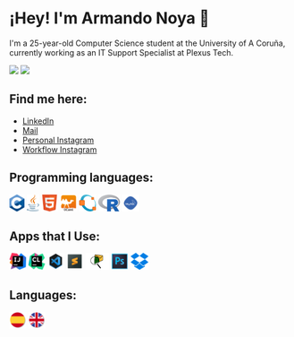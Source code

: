 # ¡Hey! I'm Armando Noya 👋 

I'm a 25-year-old Computer Science student at the University of A Coruña, 
currently working as an IT Support Specialist at Plexus Tech.


<div>
 <img height="180em" src="https://github-readme-stats.vercel.app/api?username=anoya97&show_icons=true&theme=radical"/>
 <img height="180em" src="https://github-readme-stats.vercel.app/api/top-langs/?username=anoya97&layout=compact&theme=radical"/>
</div>


## Find me here:
- [LinkedIn](https://www.linkedin.com/in/armando-noya-651334185/)
- <a href="mailto:anoya03@gmail.com">Mail</a>
- [Personal Instagram](https://www.instagram.com/anoya97/)
- [Workflow Instagram](https://www.instagram.com/an__3d/)

## Programming languages:

[<code><img height="30" src="https://raw.githubusercontent.com/anoya97/anoya97/master/Img/Ccc.png"></code>](https://es.wikipedia.org/wiki/C_(lenguaje_de_programaci%C3%B3n))
[<code><img height="30" src="https://raw.githubusercontent.com/anoya97/anoya97/master/Img/javaaa.png"></code>](https://es.wikipedia.org/wiki/Java_(lenguaje_de_programaci%C3%B3n))
[<code><img height="30" src="https://raw.githubusercontent.com/anoya97/anoya97/master/Img/Html.png"></code>](https://es.wikipedia.org/wiki/HTML)
[<code><img height="30" src="https://raw.githubusercontent.com/anoya97/anoya97/master/Img/Ocml.png"></code>](https://es.wikipedia.org/wiki/Caml)
[<code><img height="30" src="https://raw.githubusercontent.com/anoya97/anoya97/master/Img/Octave.png"></code>](https://es.wikipedia.org/wiki/GNU_Octave)
[<code><img height="30" src="https://raw.githubusercontent.com/anoya97/anoya97/master/Img/RR.png"></code>](https://es.wikipedia.org/wiki/R_(lenguaje_de_programaci%C3%B3n))
[<code><img height="30" src="https://raw.githubusercontent.com/anoya97/anoya97/master/Img/sqlll.png"></code>](https://es.wikipedia.org/wiki/SQL)



## Apps that I Use:

[<code><img height="30" src="https://raw.githubusercontent.com/anoya97/anoya97/master/Img/IntelliJ_IDEA_Icon.svg.png"></code>](https://www.jetbrains.com/es-es/idea/download/#section=mac)
[<code><img height="30" src="https://raw.githubusercontent.com/anoya97/anoya97/master/Img/cl.png"></code>](https://www.jetbrains.com/clion/promo/?source=google&medium=cpc&campaign=11960748608&gclid=Cj0KCQiApL2QBhC8ARIsAGMm-KEbcZseC-Cc5svP1c2Yg-sULADbh2nJHQ-t-WY-CB1s7LC-VKPrKcoaAvfNEALw_wcB)
[<code><img height="30" src="https://raw.githubusercontent.com/anoya97/anoya97/master/Img/vscode.png"></code>](https://visualstudio.microsoft.com/es/downloads/)
[<code><img height="30" src="https://raw.githubusercontent.com/anoya97/anoya97/master/Img/sub.png"></code>](https://www.sublimetext.com/)
[<code><img height="30" src="https://raw.githubusercontent.com/anoya97/anoya97/master/Img/Packet Tracer.png"></code>](https://www.netacad.com/es/courses/packet-tracer)
[<code><img height="30" src="https://raw.githubusercontent.com/anoya97/anoya97/master/Img/Photoshop.png"></code>](https://www.adobe.com/es/products/photoshop/landpb.html?mv=search&mv=search&sdid=LZ32SYVR&ef_id=Cj0KCQiApL2QBhC8ARIsAGMm-KHtC-zt78cLXBn4GxAwORjffg9Tj5FIGthM57FFgT_xZ8M8sW1_3UIaAkrAEALw_wcB:G:s&s_kwcid=AL!3085!3!340859178374!e!!g!!photoshop!1445901735!56657232416&gclid=Cj0KCQiApL2QBhC8ARIsAGMm-KHtC-zt78cLXBn4GxAwORjffg9Tj5FIGthM57FFgT_xZ8M8sW1_3UIaAkrAEALw_wcB)
[<code><img height="30" src="https://raw.githubusercontent.com/anoya97/anoya97/master/Img/dropbox.png"></code>](https://www.dropbox.com/business/landing-t61fl?_tk=paid_sem_goog_biz_b&_camp=16015479502&_kw=dropbox|e&_ad=515974508130||c&gclid=Cj0KCQiApL2QBhC8ARIsAGMm-KF56DXpjGEdNyAPY4UIAK_gwW_O6l9XKhYaDyxaSckyQ-yTYUIh_WAaAhOEEALw_wcB)


## Languages:
<code><img height="30" src="https://raw.githubusercontent.com/anoya97/anoya97/master/Img/esp.png"></code>
<code><img height="30" src="https://raw.githubusercontent.com/anoya97/anoya97/master/Img/ing.png"></code>


           
     
